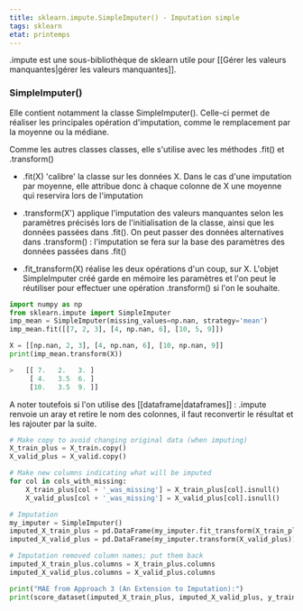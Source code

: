 ```yaml
---
title: sklearn.impute.SimpleImputer() - Imputation simple
tags: sklearn
etat: printemps
---
```


.impute est une sous-bibliothèque de sklearn utile pour [[Gérer les valeurs manquantes|gérer les valeurs manquantes]].

### SimpleImputer()

Elle contient notamment la classe SimpleImputer(). Celle-ci permet de réaliser les principales opération d'imputation, comme le remplacement par la moyenne ou la médiane. 

Comme les autres classes classes, elle s'utilise avec les méthodes .fit() et .transform()

- .fit(X) 'calibre' la classe sur les données X. Dans le cas d'une imputation par moyenne, elle attribue donc à chaque colonne de X une moyenne qui reservira lors de l'imputation

- .transform(X') applique l'imputation des valeurs manquantes selon les paramètres précisés lors de l'initialisation de la classe, ainsi que les données passées dans .fit(). On peut passer des données alternatives dans .transform() : l'imputation se fera sur la base des paramètres des données passées dans .fit()

- .fit_transform(X) réalise les deux opérations d'un coup, sur X. L'objet SimpleImputer créé garde en mémoire les paramètres et l'on peut le réutiliser pour effectuer une opération .transform() si l'on le souhaite.

```python
import numpy as np
from sklearn.impute import SimpleImputer
imp_mean = SimpleImputer(missing_values=np.nan, strategy='mean')
imp_mean.fit([[7, 2, 3], [4, np.nan, 6], [10, 5, 9]])

X = [[np.nan, 2, 3], [4, np.nan, 6], [10, np.nan, 9]]
print(imp_mean.transform(X))

> 	[[ 7.   2.   3. ]
	 [ 4.   3.5  6. ]
 	 [10.   3.5  9. ]]
````

A noter toutefois si l'on utilise des [[dataframe\|dataframes]] : .impute renvoie un aray et retire le nom des colonnes, il faut reconvertir le résultat et les rajouter par la suite.

```python
# Make copy to avoid changing original data (when imputing)
X_train_plus = X_train.copy()
X_valid_plus = X_valid.copy()

# Make new columns indicating what will be imputed
for col in cols_with_missing:
    X_train_plus[col + '_was_missing'] = X_train_plus[col].isnull()
    X_valid_plus[col + '_was_missing'] = X_valid_plus[col].isnull()

# Imputation
my_imputer = SimpleImputer()
imputed_X_train_plus = pd.DataFrame(my_imputer.fit_transform(X_train_plus))
imputed_X_valid_plus = pd.DataFrame(my_imputer.transform(X_valid_plus))

# Imputation removed column names; put them back
imputed_X_train_plus.columns = X_train_plus.columns
imputed_X_valid_plus.columns = X_valid_plus.columns

print("MAE from Approach 3 (An Extension to Imputation):")
print(score_dataset(imputed_X_train_plus, imputed_X_valid_plus, y_train, y_valid))
`````
